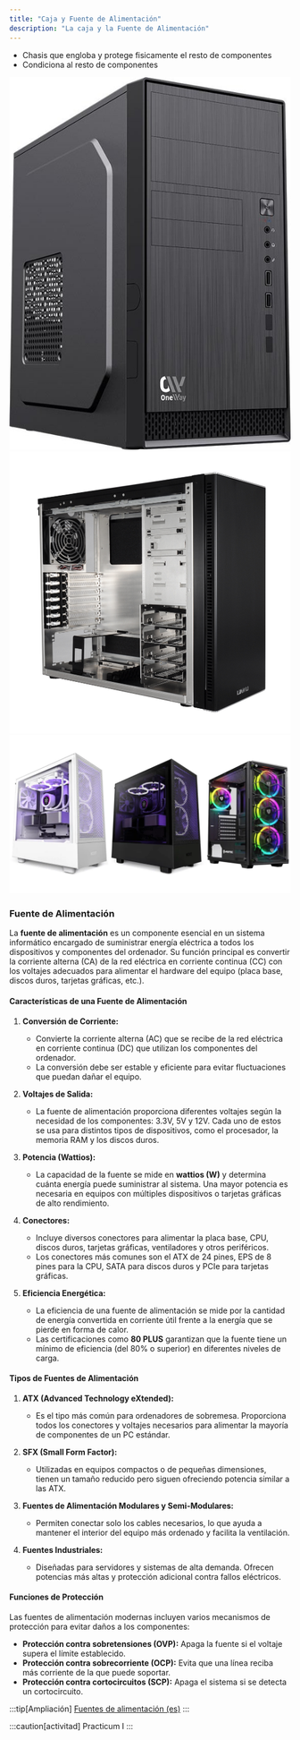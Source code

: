 ```yaml
---
title: "Caja y Fuente de Alimentación"
description: "La caja y la Fuente de Alimentación"
---
```


- Chasis que engloba y protege fisicamente el resto de componentes
- Condiciona al resto de componentes

![Caja1](../../../../assets/ut1/pc1.jpg)
![Caja1](../../../../assets/ut1/pc2.jpg)
![Caja1](../../../../assets/ut1/pc3.webp)


### **Fuente de Alimentación**

La **fuente de alimentación** es un componente esencial en un sistema informático encargado de suministrar energía eléctrica a todos los dispositivos y componentes del ordenador. Su función principal es convertir la corriente alterna (CA) de la red eléctrica en corriente continua (CC) con los voltajes adecuados para alimentar el hardware del equipo (placa base, discos duros, tarjetas gráficas, etc.).

#### **Características de una Fuente de Alimentación**

1. **Conversión de Corriente:**
   - Convierte la corriente alterna (AC) que se recibe de la red eléctrica en corriente continua (DC) que utilizan los componentes del ordenador.
   - La conversión debe ser estable y eficiente para evitar fluctuaciones que puedan dañar el equipo.

2. **Voltajes de Salida:**
   - La fuente de alimentación proporciona diferentes voltajes según la necesidad de los componentes: 3.3V, 5V y 12V. Cada uno de estos se usa para distintos tipos de dispositivos, como el procesador, la memoria RAM y los discos duros.

3. **Potencia (Wattios):**
   - La capacidad de la fuente se mide en **wattios (W)** y determina cuánta energía puede suministrar al sistema. Una mayor potencia es necesaria en equipos con múltiples dispositivos o tarjetas gráficas de alto rendimiento.

4. **Conectores:**
   - Incluye diversos conectores para alimentar la placa base, CPU, discos duros, tarjetas gráficas, ventiladores y otros periféricos.
   - Los conectores más comunes son el ATX de 24 pines, EPS de 8 pines para la CPU, SATA para discos duros y PCIe para tarjetas gráficas.

5. **Eficiencia Energética:**
   - La eficiencia de una fuente de alimentación se mide por la cantidad de energía convertida en corriente útil frente a la energía que se pierde en forma de calor.
   - Las certificaciones como **80 PLUS** garantizan que la fuente tiene un mínimo de eficiencia (del 80% o superior) en diferentes niveles de carga.

#### **Tipos de Fuentes de Alimentación**
1. **ATX (Advanced Technology eXtended):**
   - Es el tipo más común para ordenadores de sobremesa. Proporciona todos los conectores y voltajes necesarios para alimentar la mayoría de componentes de un PC estándar.

2. **SFX (Small Form Factor):**
   - Utilizadas en equipos compactos o de pequeñas dimensiones, tienen un tamaño reducido pero siguen ofreciendo potencia similar a las ATX.

3. **Fuentes de Alimentación Modulares y Semi-Modulares:**
   - Permiten conectar solo los cables necesarios, lo que ayuda a mantener el interior del equipo más ordenado y facilita la ventilación.

4. **Fuentes Industriales:**
   - Diseñadas para servidores y sistemas de alta demanda. Ofrecen potencias más altas y protección adicional contra fallos eléctricos.

#### **Funciones de Protección**
Las fuentes de alimentación modernas incluyen varios mecanismos de protección para evitar daños a los componentes:
- **Protección contra sobretensiones (OVP):** Apaga la fuente si el voltaje supera el límite establecido.
- **Protección contra sobrecorriente (OCP):** Evita que una línea reciba más corriente de la que puede soportar.
- **Protección contra cortocircuitos (SCP):** Apaga el sistema si se detecta un cortocircuito.

:::tip[Ampliación]
[Fuentes de alimentación (es)](https://www.coolmod.com/blog/categorias/componentes/tipos-de-fuente-de-alimentacion-para-pc/)
:::

:::caution[activitad]
Practicum I
:::